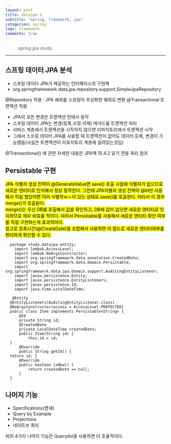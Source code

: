 ```yaml
---
layout: post
title: datajpa-5
subtitle: "spring, framework, jpa"
categories: spring
tags: framework
comments: true
---
```

> spring jpa study
---

## 스프링 데이터 JPA 분석

 - 스프링 데이터 JPA가 제공하는 인터페이스의 구현체
 - org.springframework.data.jpa.repository.support.SimpleJpaRepository


@Repository 적용 : JPA 예외를 스프링이 추상화한 예외로 변환
@Transactional 트랜잭션 적용 
  - JPA의 모든 변경은 트랜잭션 안에서 동작
  - 스프링 데이터 JPA는 변경(등록,수정,삭제) 메서드를 트랜잭션 처리
  - 서비스 계층에서 트랜잭션을 시작하지 않으면 리파지토리에서 트랜잭션 시작
  - 그래서 스프링 데이터 JPA를 사용할 때 트랜잭션이 없어도 데이터 등록, 변경이 가능했음(사실은 트랜잭션이 리포지토리 계층에 걸려있는것임)

  @Transactional() 에 관한 자세한 내용은 JPA책 15.4.2 읽기 전용 쿼리 참조



## Persistable 구현

  <mark>JPA 식별자 생성 전략이 @GenerateValue면 save() 호출 시점에 식별자가 없으므로 새로운 엔티티로 인식해서 정상 동작한다. 그런데 JPA식별자 생성 전략이 @Id만 사용해서 직접 할당이면 이미 식별작ㅂㅅ이 있는 상태로 save()를 호출한다. 따라서 이 경우 merge()가 호출된다.   
  merge()는 우선 DB를 호출해서 값을 확인하고, DB에 값이 없으면 새로운 엔티티로 인지하므로 매우 비효율 적이다. 따라서 Persistable를 사용해서 새로운 엔티티 확인 여부를 직접 구현하는게 효과적이다.   
  참고로 등록시간(@CreateDate)을 조합해서 사용하면 이 필드로 새로운 엔티티여부를 편리하게 확인할 수 있다.</mark>

```
  package study.datajpa.entity;
    import lombok.AccessLevel;
    import lombok.NoArgsConstructor;
    import org.springframework.data.annotation.CreatedDate;
    import org.springframework.data.domain.Persistable;
    import org.springframework.data.jpa.domain.support.AuditingEntityListener;
    import javax.persistence.Entity;
    import javax.persistence.EntityListeners;
    import javax.persistence.Id;
    import java.time.LocalDateTime;
             
   @Entity
  @EntityListeners(AuditingEntityListener.class)
  @NoArgsConstructor(access = AccessLevel.PROTECTED)
  public class Item implements Persistable<String> {
      @Id
      private String id;
      @CreatedDate
      private LocalDateTime createdDate;
      public Item(String id) {
          this.id = id;
  }
      @Override
      public String getId() {
  return id; }
      @Override
      public boolean isNew() {
          return createdDate == null;
      }
  }
```

## 나머지 기능

- Specifications(명세)
- Query by Example
- Projections
- 네이트브 쿼리
  
위의 4가지 나머지 기능은 Querydsl을 사용하면 더 호율적이다. 